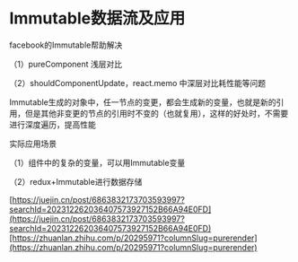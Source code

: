 # Immutable数据流及应用

facebook的Immutable帮助解决

（1）pureComponent 浅层对比

（2）shouldComponentUpdate，react.memo 中深层对比耗性能等问题

Immutable生成的对象中，任一节点的变更，都会生成新的变量，也就是新的引用，但是其他非变更的节点的引用时不变的（也就复用），这样的好处时，不需要进行深度遍历，提高性能

实际应用场景

（1）组件中的复杂的变量，可以用Immutable变量

（2）redux+Immutable进行数据存储



[https://juejin.cn/post/6863832173703593997?searchId=202312262036407573927152B66A94E0FD](https://juejin.cn/post/6863832173703593997?searchId=202312262036407573927152B66A94E0FD)[https://zhuanlan.zhihu.com/p/20295971?columnSlug=purerender](https://zhuanlan.zhihu.com/p/20295971?columnSlug=purerender)
